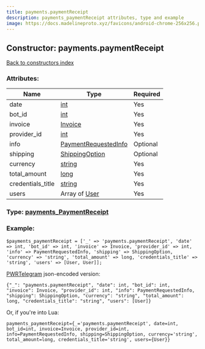 ```yaml
---
title: payments.paymentReceipt
description: payments_paymentReceipt attributes, type and example
image: https://docs.madelineproto.xyz/favicons/android-chrome-256x256.png
---
```

## Constructor: payments.paymentReceipt  
[Back to constructors index](index.md)



### Attributes:

| Name     |    Type       | Required |
|----------|---------------|----------|
|date|[int](../types/int.md) | Yes|
|bot\_id|[int](../types/int.md) | Yes|
|invoice|[Invoice](../types/Invoice.md) | Yes|
|provider\_id|[int](../types/int.md) | Yes|
|info|[PaymentRequestedInfo](../types/PaymentRequestedInfo.md) | Optional|
|shipping|[ShippingOption](../types/ShippingOption.md) | Optional|
|currency|[string](../types/string.md) | Yes|
|total\_amount|[long](../types/long.md) | Yes|
|credentials\_title|[string](../types/string.md) | Yes|
|users|Array of [User](../types/User.md) | Yes|



### Type: [payments\_PaymentReceipt](../types/payments_PaymentReceipt.md)


### Example:

```
$payments_paymentReceipt = ['_' => 'payments.paymentReceipt', 'date' => int, 'bot_id' => int, 'invoice' => Invoice, 'provider_id' => int, 'info' => PaymentRequestedInfo, 'shipping' => ShippingOption, 'currency' => 'string', 'total_amount' => long, 'credentials_title' => 'string', 'users' => [User, User]];
```  

[PWRTelegram](https://pwrtelegram.xyz) json-encoded version:

```
{"_": "payments.paymentReceipt", "date": int, "bot_id": int, "invoice": Invoice, "provider_id": int, "info": PaymentRequestedInfo, "shipping": ShippingOption, "currency": "string", "total_amount": long, "credentials_title": "string", "users": [User]}
```


Or, if you're into Lua:  


```
payments_paymentReceipt={_='payments.paymentReceipt', date=int, bot_id=int, invoice=Invoice, provider_id=int, info=PaymentRequestedInfo, shipping=ShippingOption, currency='string', total_amount=long, credentials_title='string', users={User}}

```


